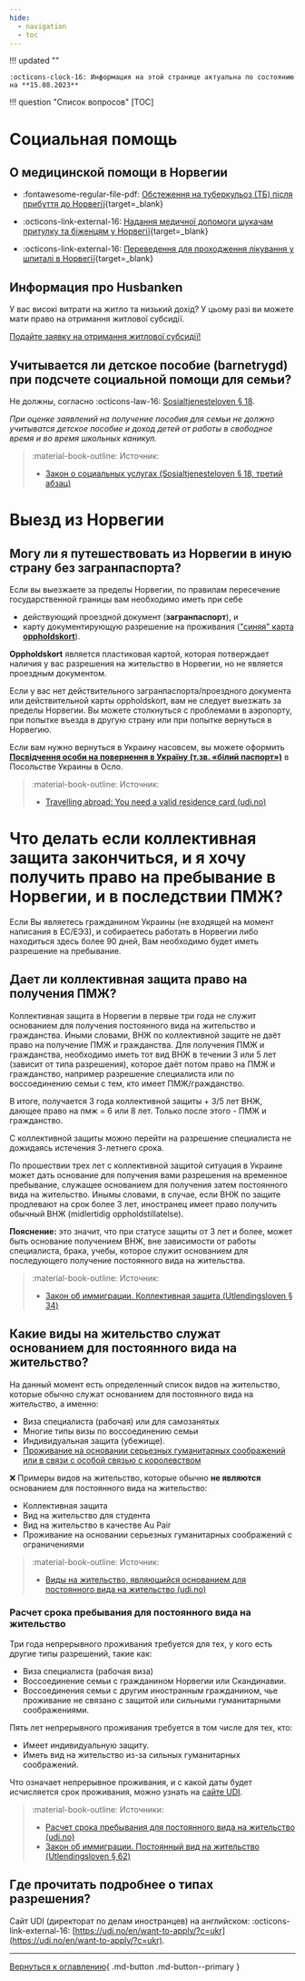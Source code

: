 ```yaml
---
hide:
  - navigation
  - toc
---
```

!!! updated ""

    :octicons-clock-16: Информация на этой странице актуальна по состоянию на **15.08.2023**

!!! question "Cписок вопросов"
    [TOC]

# Социальная помощь

## О медицинской помощи в Норвегии
- :fontawesome-regular-file-pdf: [Обстеження на туберкульоз (ТБ) після прибуття до Норвегії](https://www.fhi.no/contentassets/1d5f19a4669b4a5b8ef8704da8ef6060/vedlegg/tuberkuloseundersokelse-ukrainsk.pdf){target=_blank}

- :octicons-link-external-16: [Надання медичної допомоги шукачам притулку та біженцям у Норвегії](https://www.helsenorge.no/uk/utlendinger-i-norge/helsehjelp-for-asylsokere-og-flyktninger-i-norge/){target=_blank}
  
- :octicons-link-external-16: [Переведення для проходження лікування у шпиталі в Норвегії](https://www.helsenorge.no/uk/utlendinger-i-norge/helsehjelp-for-asylsokere-og-flyktninger-i-norge/overforing-til-sykehus-i-norge/){target=_blank}


## Информация про Husbanken
У вас високі витрати на житло та низький дохід? У цьому разі ви можете мати право на отримання житлової субсидії. 

[Подайте заявку на отримання житлової субсидії!](https://nedlasting.husbanken.no/Filer/9e5u.pdf)

## Учитывается ли детское пособие (barnetrygd) при подсчете социальной помощи для семьи?
Не должны, согласно :octicons-law-16: [Sosialtjenesteloven § 18](https://lovdata.no/lov/2009-12-18-131/§18).

*При оценке заявлений на получение пособия для семьи не должно учитыватся детское пособие и доход детей от работы в свободное время и во время школьных каникул.*

> :material-book-outline: Источник: 
> 
> - [Закон о социальных услугах (Sosialtjenesteloven § 18, третий абзац)](https://lovdata.no/lov/2009-12-18-131/§18)

# Выезд из Норвегии

## Могу ли я путешествовать из Норвегии в иную страну без загранпаспорта?

Если вы выезжаете за пределы Норвегии, по правилам пересечение государственной границы вам необходимо иметь при себе 

- действующий проездной документ (**загранпаспорт**), и 
- карту документирующую разрешение на проживания (["синяя" карта **oppholdskort**](https://www.udi.no/ord-og-begreper/oppholdskort/)). 

**Oppholdskort** является пластиковая картой, которая потверждает наличия у вас разрешения на жительство в Норвегии, но не является проездным документом.  

Если у вас нет действительного загранпаспорта/проездного документа или действительной карты oppholdskort, вам не следует выезжать за пределы Норвегии. Вы можете столкнуться с проблемами в аэропорту, при попытке въезда в другую страну или при попытке вернуться в Норвегию.

Если вам нужно вернуться в Украину насовсем, вы можете оформить [**Посвідчення особи на повернення в Україну (т.зв. «білий паспорт»)**](https://norway.mfa.gov.ua/konsulski-pitannya/pasportni-diyi/posvidchennya-osobi-na-povernennya-v-ukrayinu) в Посольстве Украины в Осло.

> :material-book-outline: Источник: 
> 
> - [Travelling abroad: You need a valid residence card (udi.no)](https://www.udi.no/en/important-messages/have-you-made-plans-to-travel-abroad/)

# Что делать если коллективная защита закончиться, и я хочу получить право на пребывание в Норвегии, и в последствии ПМЖ?
Если Вы являетесь гражданином Украины (не входящей на момент написания в ЕС/ЕЭЗ), и собираетесь работать в Норвегии либо находиться здесь более 90 дней, Вам необходимо будет иметь разрешение на пребывание. 


## Дает ли коллективная защита право на получения ПМЖ?

Коллективная защита в Норвегии в первые три года не служит основанием для 
получения постоянного вида на жительство и гражданства. Иными словами, ВНЖ по коллективной защите не даёт право на получение ПМЖ и гражданства. Для получения ПМЖ и гражданства, необходимо иметь тот вид ВНЖ в течении 3 или 5 лет (зависит от типа разрешения), которое даёт потом право на ПМЖ и гражданство, например разрешение специалиста или по воссоединению семьи с тем, кто имеет ПМЖ/гражданство.

В итоге, получается 3 года коллективной защиты + 3/5 лет ВНЖ, дающее право на пмж = 6 или 8 лет. Только после этого - ПМЖ и гражданство.

С коллективной защиты можно перейти на разрешение специалиста не дожидаясь истечения 3-летнего срока.

По прошествии трех лет с коллективной 
защитой ситуация в Украине может дать основание для получения вами разрешения 
на временное пребывание, служащее основанием для получения затем постоянного 
вида на жительство. Инымы словами, в случае, если ВНЖ по защите продлевают на срок более 3 лет, иностранец имеет право получить обычный ВНЖ (midlertidig oppholdstillatelse). 

**Пояснение:** это значит, что при статусе защиты от 3 лет и более, может быть основание получением ВНЖ, вне зависимости от работы специалиста, брака, учебы, которое служит основанием для последующего получение постоянного вида на жительства.

> :material-book-outline: Источник: 
> 
> - [Закон об иммиграции. Коллективная защита (Utlendingsloven § 34)](https://lovdata.no/dokument/NL/lov/2008-05-15-35/KAPITTEL_4#%C2%A734)

## Какие виды на жительство служат основанием для постоянного вида на жительство?

На данный момент есть определенный список видов на жительство, которые обычно служат основанием для постоянного вида на жительство, а именно:

- Виза специалиста (рабочая) или для самозанятых
- Многие типы визы по воссоединению семьи
- Индивидуальная защита (убежище).
- [Проживание на основании серьезных гуманитарных соображений или в связи с особой связью с королевством](https://udi.no/en/word-definitions/residence-permit-on-humanitarian-grounds/)

❌ Примеры видов на жительство, которые обычно **не являются** основанием для постоянного вида на жительство:

- Коллективная защита 
- Вид на жительство для студента
- Вид на жительство в качестве Au Pair
- Проживание на основании серьезных гуманитарных соображений с ограничениями

> :material-book-outline: Источник: 
> 
> - [Виды на жительство, являющийся основанием для постоянного вида на жительство (udi.no)](https://udi.no/en/word-definitions/residence-permits-forming-the-basis-for-a-permanent-residence-permit/)

### Расчет срока пребывания для постоянного вида на жительство

Три года непрерывного проживания требуется для тех, у кого есть другие типы разрешений, такие как:

- Виза специалиста (рабочая виза)
- Воссоединение семьи с гражданином Норвегии или Скандинавии.
- Воссоединения семьи с другим иностранным гражданином, чье проживание не связано с защитой или сильными гуманитарными соображениями.

Пять лет непрерывного проживания требуется в том числе для тех, кто:

- Имеет индивидуальную защиту.
- Иметь вид на жительство из-за сильных гуманитарных соображений. 

Что означает непрерывное проживания, и с какой даты будет исчисляется срок проживания, можно узнать на [сайте UDI](https://udi.no/en/word-definitions/calculating-the-residence-period-for-permanent-residence-permits/).

> :material-book-outline: Источники: 
> 
> - [Расчет срока пребывания для постоянного вида на жительство (udi.no)](https://udi.no/en/word-definitions/calculating-the-residence-period-for-permanent-residence-permits/)
> - [Закон об иммиграции. Постоянный вид на жительство (Utlendingsloven § 62)](https://lovdata.no/lov/2008-05-15-35/§62)


## Где прочитать подробнее о типах разрешения?

Cайт UDI (директорат по делам иностранцев) на английском: :octicons-link-external-16: [https://udi.no/en/want-to-apply/?c=ukr](https://udi.no/en/want-to-apply/?c=ukr).

---

[Вернуться к оглавлению](index.md){ .md-button .md-button--primary }
